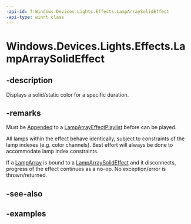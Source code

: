 ```yaml
---
-api-id: T:Windows.Devices.Lights.Effects.LampArraySolidEffect
-api-type: winrt class
---
```


<!-- Class syntax.
public class LampArraySolidEffect : ILampArrayEffect
-->

# Windows.Devices.Lights.Effects.LampArraySolidEffect

## -description
Displays a solid/static color for a specific duration.

## -remarks
Must be [Appended](lamparrayeffectplaylist_append_292269384.md) to a [LampArrayEffectPlaylist](lamparrayeffectplaylist.md) before can be played.

All lamps within the effect behave identically, subject to constraints of the lamp indexes (e.g. color channels).  Best effort will always be done to accommodate lamp index constraints.

If a [LampArray](../windows.devices.lights/lamparray.md) is bound to a [LampArraySolidEffect](lamparraysolideffect.md) and it disconnects, progress of the effect continues as a no-op.  No exception/error is thrown/returned.

## -see-also

## -examples

